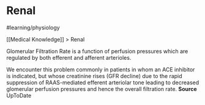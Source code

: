 # Renal
#learning/physiology

[[Medical Knowledge]] > Renal

Glomerular Filtration Rate is a function of perfusion pressures which are regulated by both efferent and afferent arterioles.

We encounter this problem commonly in patients in whom an ACE inhibitor is indicated, but whose creatinine rises (GFR decline) due to the rapid suppression of RAAS-mediated efferent arteriolar tone leading to decreased glomerular perfusion pressures and hence the overall filtration rate.
**Source** UpToDate
